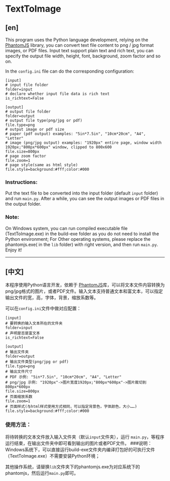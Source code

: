 # TextToImage
## [en]

This program uses the Python language development, relying on the [PhantomJS](http://phantomjs.org/) library, you can convert text file content to png / jpg format images, or PDF files. Input text support plain text and rich text, you can specify the output file width, height, font, background, zoom factor and so on.

In the `config.ini` file can do the corresponding configuration:

    [input]
    # input file folder
    folder=input
    # declare whether input file data is rich text
    is_richtext=False

    [output]
    # output file folder
    folder=output
    # output file type(png/jpg or pdf)
    file.type=png
    # output image or pdf size
    # paper (pdf output) examples: "5in*7.5in", "10cm*20cm", "A4", "Letter"
    # image (png/jpg output) examples: "1920px" entire page, window width 1920px;"800px*600px" window, clipped to 800x600
    file.size=800px
    # page zoom factor
    file.zoom=1
    # page style(same as html style)
    file.style=background:#fff;color:#000

### Instructions:
Put the text file to be converted into the input folder (default `input` folder) and run `main.py`. After a while,  you can see the output images or PDF files in the output folder.

### Note:
On Windows system, you can run compiled executable file (TextToImage.exe) in the build-exe folder as you do not need to install the Python environment;
For Other operating systems, please replace the phantomjs.exe( in the `lib` folder) with right version, and then run `main.py`. Enjoy it!

---


## [中文]
本程序使用Python语言开发，依赖于 [PhantomJS](http://phantomjs.org/)库，可以将文本文件内容转换为png/jpg格式的图片，或者PDF文件。输入文本支持普通文本和富文本，可以指定输出文件的宽，高，字体，背景，缩放系数等。

可以在`config.ini`文件中做对应配置：

    [input]
    # 要转换的输入文本所在的文件夹
    folder=input
    # 声明是否是富文本
    is_richtext=False

    [output]
    # 输出文件夹
    folder=output
    # 输出文件类型(png/jpg or pdf)
    file.type=png
    # 输出文件尺寸
    # PDF 示例: "5in*7.5in", "10cm*20cm", "A4", "Letter"
    # png/jpg 示例: "1920px"->图片宽度1920px;"800px*600px"->图片裁切到800px*600px
    file.size=800px
    # 页面缩放系数
    file.zoom=1
    # 页面样式(与html样式使用方式相同，可以指定背景色，字体颜色，大小……)
    file.style=background:#fff;color:#000

### 使用方法：
将待转换的文本文件放入输入文件夹（默认`input`文件夹），运行 `main.py`，等程序运行结束，在输出文件夹中即可看到输出的图片或者PDF文件。
###说明：
Windows系统下，可以直接运行build-exe文件夹内编译打包好的可执行文件（TextToImage.exe）不需要安装Python环境；

其他操作系统，请替换`lib`文件夹下的phantomjs.exe为对应系统下的phantomjs，然后运行`main.py`即可。